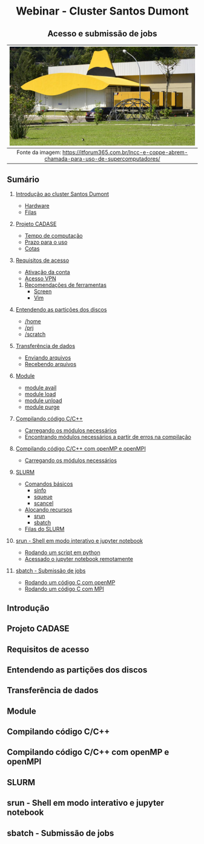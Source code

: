 <h1 align="center"> Webinar - Cluster Santos Dumont </h1>
<h2 align="center"> Acesso e submissão de jobs </h2>
   
| ![Santos Dumont](images/sd.jpg) | 
|:--:| 
| Fonte da imagem: https://itforum365.com.br/lncc-e-coppe-abrem-chamada-para-uso-de-supercomputadores/ |

## Sumário

1. [Introdução ao cluster Santos Dumont](#introducao)

   - [Hardware](#hardware)
   - [Filas](#filas)

1. [Projeto CADASE](#cadase)

   - [Tempo de computação](#tempo)
   - [Prazo para o uso](#prazo)
   - [Cotas](#cotas)

1. [Requisitos de acesso](#requisitos)

   - [Ativação da conta](#ativacao)
   - [Acesso VPN](#acesso)

   1. [Recomendações de ferramentas](#recomendacoes)
      - [Screen](#screen)
      - [Vim](#editor)

1. [Entendendo as partições dos discos](#particoes)

   - [/home](#home)
   - [/prj](#prj)
   - [/scratch](#scracth)

1. [Transferência de dados](#transferencia)

   - [Enviando arquivos](#envio)
   - [Recebendo arquivos](#recebimento)

1. [Module](#module)

   - [module avail](#)
   - [module load](#)
   - [module unload](#)
   - [module purge](#)

1. [Compilando código C/C++](#compilacao1)

   - [Carregando os módulos necessários](#)
   - [Encontrando módulos necessários a partir de erros na compilação](#)

1. [Compilando código C/C++ com openMP e openMPI](#compilacao2)

   - [Carregando os módulos necessários](#)

1. [SLURM](#slurm)

   - [Comandos básicos](#)
     - [sinfo](#)
     - [squeue](#)
     - [scancel](#)
   - [Alocando recursos](#)
     - [srun](#)
     - [sbatch](#)
   - [Filas do SLURM](#)

1. [srun - Shell em modo interativo e jupyter notebook](#srun)

   - [Rodando um script em python](#)
   - [Acessado o jupyter notebook remotamente](#)

1. [sbatch - Submissão de jobs](#sbatch)
   - [Rodando um código C com openMP](#)
   - [Rodando um código C com MPI](#)

## Introdução <a name="introduction"></a>

## Projeto CADASE <a name="cadase"></a>

## Requisitos de acesso <a name="requisitos"></a>

## Entendendo as partições dos discos <a name="particoes"></a>

## Transferência de dados <a name="transferencia"></a>

## Module <a name="module"></a>

## Compilando código C/C++ <a name="compilacao1"></a>

## Compilando código C/C++ com openMP e openMPI <a name="compilacao2"></a>

## SLURM <a name="slurm"></a>

## srun - Shell em modo interativo e jupyter notebook <a name="srun"></a>

## sbatch - Submissão de jobs <a name="sbatch"></a>
